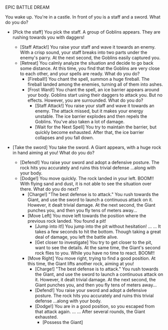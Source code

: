 EPIC BATTLE DREAM

You wake up. You're in a castle. In front of you is a staff and a sword. What do you do?

+ [Pick the staff]
		You pick the staff. A group of Goblins appears. They are rushing towards you with daggers!
	+ [Staff Attack!]
			You raise your staff and wave it towards an enemy.
			With a crisp sound, your staff breaks into two parts under the enemy's parry.
			At the next second, the Goblins easily captured you.
	+ [Retreat]
			You calmly analyze the situation and decide to go back some distance.
			At this time, you find that the Goblins are very close to each other, and your spells are ready.
			What do you do?
		+ [Fireball!]
				You chant the spell, summon a huge fireball.
				The fireball landed among the enemies, turning all of them into ashes.
		+ [Frost Ward!]
				You chant the spell, an ice barrier appears around your body.
				Goblins start using their daggers to attack you. But no effects.
				However, you are surrounded. What do you do?
			+ [Staff Attack!]
						You raise your staff and wave it towards an enemy.
						The attack missed, but it makes your energy unstable.
						The ice barrier explodes and then repels the Goblins.
						You've also taken a lot of damage.
			+ [Wait for the Next Spell]
						You try to maintain the barrier, but quickly become exhausted.
						After that, the ice barrier collapses and you fall down.
	
+ [Take the sword]
  	You take the sword. A Giant appears, with a huge rock in hand aiming at you!
  	What do you do?
	+ [Defend!]
			You raise your sword and adopt a defensive posture.
  		The rock hits you accurately and ruins this trivial defense
  		...along with your body.
	+ [Dodge!]
	  	You move quickly. The rock landed in your left. BOOM!!
    	With flying sand and dust, it is not able to see the situation over there.
    	What do you do next?
		+ [Charge!]
	      	"The best defense is to attack."
        	You rush towards the Giant, and use the sword to launch a continuous attack on it.
        	However, it dealt trivial damage.
        	At the next second, the Giant punches you, and then you fly tens of meters away...
		+ [Move Left]
	        You move left towards the position where the previous rock landed.
          You found a pit!
			+ [Jump into it!]
	            	You jump into the pit without hesitation!
              	... ...
              	It takes a few seconds to hit the bottom.
              	Though taking a great deal of damage, you left the battle alive.
			+ [Get closer to investigate]
	            You try to get closer to the pit, want to see the details.
              At the same time, the Giant's second rock flies to you.
              While you have no time to react.
              BOOM!!
		+ [Move Right]
	      	You move right, trying to find a good position.
        	At this time, the Giant lifts another rock, aiming at you!
			+ [Charge!]
	      		"The best defense is to attack."
        		You rush towards the Giant, and use the sword to launch a continuous attack on it.
        		However, it dealt trivial damage.
        		At the next second, the Giant punches you, and then you fly tens of meters away...
			+ [Defend!]
	      		You raise your sword and adopt a defensive posture.
        		The rock hits you accurately and ruins this trivial defense
        		...along with your body.
			+ [Dodge!]
	      		You are in a good position, so you escaped from that attack again.
        		... ...
        		After several rounds, the Giant exhausted.
				+ [Possess the Giant]